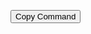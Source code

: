 <button onclick="copyToClipboard('yes 1 | bash <(curl -s https://raw.githubusercontent.com/crossdefalt/quick-nethunter-rootless/main/bash.sh)')">Copy Command</button>

<script>
function copyToClipboard(text) {
  var textarea = document.createElement("textarea");
  textarea.value = text;
  document.body.appendChild(textarea);
  textarea.select();
  document.execCommand("copy");
  document.body.removeChild(textarea);
  alert("Command copied to clipboard");
}
</script>
